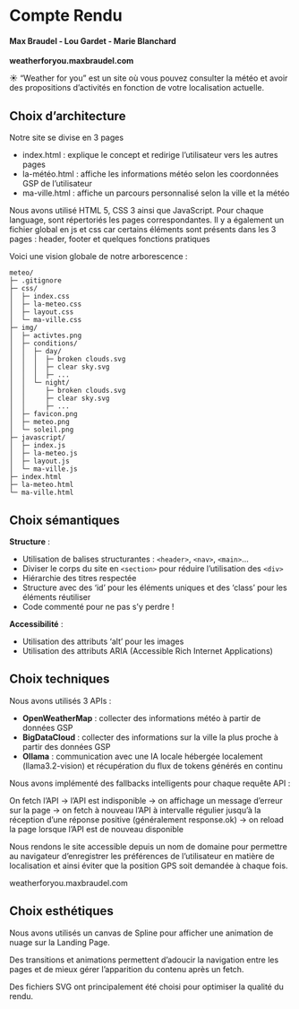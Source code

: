 # Compte Rendu
#### Max Braudel - Lou Gardet - Marie Blanchard

**weatherforyou.maxbraudel.com**

☀️ “Weather for you” est un site où vous pouvez consulter la météo et avoir des propositions d’activités en fonction de votre localisation actuelle.

## Choix d’architecture

Notre site se divise en 3 pages 
- index.html : explique le concept et redirige l’utilisateur vers les autres pages
- la-météo.html : affiche les informations météo selon les coordonnées GSP de l’utilisateur
- ma-ville.html : affiche un parcours personnalisé selon la ville et la météo

Nous avons utilisé HTML 5, CSS 3 ainsi que JavaScript. Pour chaque language, sont répertoriés les pages correspondantes. Il y a également un fichier global en js et css car certains éléments sont présents dans les 3 pages : header, footer et quelques fonctions pratiques

Voici une vision globale de notre arborescence :

```
meteo/
├─ .gitignore
├─ css/
│  ├─ index.css
│  ├─ la-meteo.css
│  ├─ layout.css
│  └─ ma-ville.css
├─ img/
│  ├─ activtes.png
│  ├─ conditions/
│  │  ├─ day/
│  │  │  ├─ broken clouds.svg
│  │  │  ├─ clear sky.svg
│  │  │  ├─ ...
│  │  └─ night/
│  │     ├─ broken clouds.svg
│  │     ├─ clear sky.svg
│  │     ├─ ...
│  ├─ favicon.png
│  ├─ meteo.png
│  └─ soleil.png
├─ javascript/
│  ├─ index.js
│  ├─ la-meteo.js
│  ├─ layout.js
│  └─ ma-ville.js
├─ index.html
├─ la-meteo.html
└─ ma-ville.html
```

## Choix sémantiques

**Structure** :
- Utilisation de balises structurantes : ```<header>```, ```<nav>```, ```<main>```...
- Diviser le corps du site en ```<section>``` pour réduire l’utilisation des ```<div>```
- Hiérarchie des titres respectée
- Structure avec des ‘id’ pour les éléments uniques et des ‘class’ pour les éléments réutiliser
- Code commenté pour ne pas s’y perdre !

**Accessibilité** : 
- Utilisation des attributs ‘alt’ pour les images
- Utilisation des attributs ARIA (Accessible Rich Internet Applications)

## Choix techniques

Nous avons utilisés 3 APIs :
- **OpenWeatherMap** : collecter des informations météo à partir de données GSP
- **BigDataCloud** : collecter des informations sur la ville la plus proche à partir des données GSP
- **Ollama** : communication avec une IA locale hébergée localement (llama3.2-vision) et récupération du flux de tokens générés en continu

Nous avons implémenté des fallbacks intelligents pour chaque requête API :

On fetch l’API -> l’API est indisponible -> on affichage un message d’erreur sur la page -> on fetch à nouveau l’API à intervalle régulier jusqu’à la réception d’une réponse positive (généralement response.ok) -> on reload la page lorsque l’API est de nouveau disponible

Nous rendons le site accessible depuis un nom de domaine pour permettre au navigateur d’enregistrer les préférences de l’utilisateur en matière de localisation et ainsi éviter que la position GPS soit demandée à chaque fois.

weatherforyou.maxbraudel.com

## Choix esthétiques

Nous avons utilisés un canvas de Spline pour afficher une animation de nuage sur la Landing Page.

Des transitions et animations permettent d’adoucir la navigation entre les pages et de mieux gérer l’apparition du contenu après un fetch.

Des fichiers SVG ont principalement été choisi pour optimiser la qualité du rendu.